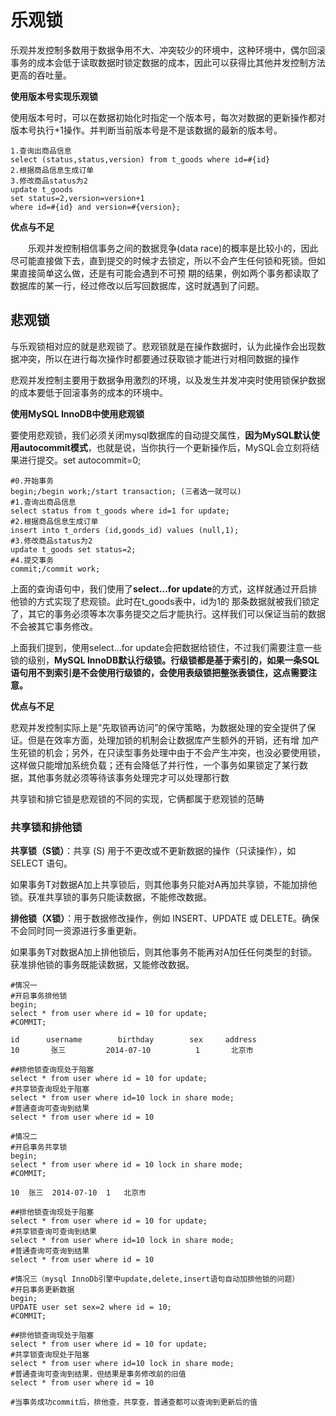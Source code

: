 # 乐观锁 #
乐观并发控制多数用于数据争用不大、冲突较少的环境中，这种环境中，偶尔回滚事务的成本会低于读取数据时锁定数据的成本，因此可以获得比其他并发控制方法更高的吞吐量。

**使用版本号实现乐观锁**

使用版本号时，可以在数据初始化时指定一个版本号，每次对数据的更新操作都对版本号执行+1操作。并判断当前版本号是不是该数据的最新的版本号。


	1.查询出商品信息
	select (status,status,version) from t_goods where id=#{id}
	2.根据商品信息生成订单
	3.修改商品status为2
	update t_goods
	set status=2,version=version+1
	where id=#{id} and version=#{version};

**优点与不足**

　　乐观并发控制相信事务之间的数据竞争(data race)的概率是比较小的，因此尽可能直接做下去，直到提交的时候才去锁定，所以不会产生任何锁和死锁。但如果直接简单这么做，还是有可能会遇到不可预 期的结果，例如两个事务都读取了数据库的某一行，经过修改以后写回数据库，这时就遇到了问题。

## 悲观锁 ##

与乐观锁相对应的就是悲观锁了。悲观锁就是在操作数据时，认为此操作会出现数据冲突，所以在进行每次操作时都要通过获取锁才能进行对相同数据的操作

悲观并发控制主要用于数据争用激烈的环境，以及发生并发冲突时使用锁保护数据的成本要低于回滚事务的成本的环境中。

**使用MySQL InnoDB中使用悲观锁**

要使用悲观锁，我们必须关闭mysql数据库的自动提交属性，**因为MySQL默认使用autocommit模式**，也就是说，当你执行一个更新操作后，MySQL会立刻将结果进行提交。set autocommit=0;

	#0.开始事务
	begin;/begin work;/start transaction; (三者选一就可以)
	#1.查询出商品信息
	select status from t_goods where id=1 for update;
	#2.根据商品信息生成订单
	insert into t_orders (id,goods_id) values (null,1);
	#3.修改商品status为2
	update t_goods set status=2;
	#4.提交事务
	commit;/commit work;

上面的查询语句中，我们使用了**select…for update**的方式，这样就通过开启排他锁的方式实现了悲观锁。此时在t_goods表中，id为1的 那条数据就被我们锁定了，其它的事务必须等本次事务提交之后才能执行。这样我们可以保证当前的数据不会被其它事务修改。

上面我们提到，使用select…for update会把数据给锁住，不过我们需要注意一些锁的级别，**MySQL InnoDB默认行级锁。行级锁都是基于索引的，如果一条SQL语句用不到索引是不会使用行级锁的，会使用表级锁把整张表锁住，这点需要注意。**

**优点与不足**

悲观并发控制实际上是”先取锁再访问”的保守策略，为数据处理的安全提供了保证。但是在效率方面，处理加锁的机制会让数据库产生额外的开销，还有增 加产生死锁的机会；另外，在只读型事务处理中由于不会产生冲突，也没必要使用锁，这样做只能增加系统负载；还有会降低了并行性，一个事务如果锁定了某行数 据，其他事务就必须等待该事务处理完才可以处理那行数

共享锁和排它锁是悲观锁的不同的实现，它俩都属于悲观锁的范畴

### 共享锁和排他锁 ###

**共享锁（S锁）**：共享 (S) 用于不更改或不更新数据的操作（只读操作），如 SELECT 语句。

如果事务T对数据A加上共享锁后，则其他事务只能对A再加共享锁，不能加排他锁。获准共享锁的事务只能读数据，不能修改数据。

**排他锁（X锁）**：用于数据修改操作，例如 INSERT、UPDATE 或 DELETE。确保不会同时同一资源进行多重更新。

如果事务T对数据A加上排他锁后，则其他事务不能再对A加任任何类型的封锁。获准排他锁的事务既能读数据，又能修改数据。

	#情况一
	#开启事务排他锁
	begin;
	select * from user where id = 10 for update;
	#COMMIT;

	id  	username		birthday   		sex		address
	10	 	 张三			2014-07-10			1		北京市

	##排他锁查询现处于阻塞
	select * from user where id = 10 for update;
	#共享锁查询现处于阻塞
	select * from user where id=10 lock in share mode;
	#普通查询可查询到结果
	select * from user where id = 10

	#情况二
	#开启事务共享锁
	begin;
	select * from user where id = 10 lock in share mode;
	#COMMIT;
	
	10	张三	2014-07-10	1	北京市

	##排他锁查询现处于阻塞
	select * from user where id = 10 for update;
	#共享锁查询可查询到结果
	select * from user where id=10 lock in share mode;
	#普通查询可查询到结果
	select * from user where id = 10

	#情况三（mysql InnoDb引擎中update,delete,insert语句自动加排他锁的问题）
	#开启事务更新数据
	begin;
	UPDATE user set sex=2 where id = 10;
	#COMMIT;

	##排他锁查询现处于阻塞
	select * from user where id = 10 for update;
	#共享锁查询现处于阻塞
	select * from user where id=10 lock in share mode;
	#普通查询可查询到结果，但结果是事务修改前的旧值
	select * from user where id = 10

	#当事务成功commit后，排他查，共享查，普通查都可以查询到更新后的值